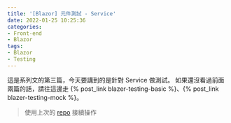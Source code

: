 ```yaml
---
title: '[Blazor] 元件測試 - Service'
date: 2022-01-25 10:25:36
categories:
- Front-end
- Blazor
tags:
- Blazor
- Testing
---
```


這是系列文的第三篇，今天要講到的是針對 Service 做測試。
如果還沒看過前面兩篇的話，請往這邊走 {% post_link blazer-testing-basic %}、{% post_link blazer-testing-mock %}。

> 使用上次的 [repo](https://github.com/jiaming0708/blazor-testing-demo) 接續操作

<!-- more -->

